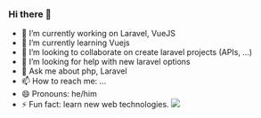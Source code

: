 ### Hi there 👋


- 🔭 I’m currently working on Laravel, VueJS
- 🌱 I’m currently learning Vuejs
- 👯 I’m looking to collaborate on create laravel projects (APIs, ...)
- 🤔 I’m looking for help with new laravel options
- 💬 Ask me about php, Laravel
- 📫 How to reach me: ...
- 😄 Pronouns: he/him
- ⚡ Fun fact: learn new web technologies.
![](https://komarev.com/ghpvc/?username=AissamYekhlef&color=green)


<!-- 

🏡 [website][website] **|** 
🐦 [twitter][twitter] **|** 
🐦 [facebook][facebook] **|** 
📺 [youtube][youtube] **|** 
📷 [instagram][instagram] **|** 
👔 [linkedin][linkedin]

[website]: https://mobidal.com
[twitter]: https://twitter.com/mobidal1
[facebook]: https://facebook.com/mobidal
[youtube]: https://www.youtube.com/results?search_query=mobidal&page=&utm_source=opensearch
[instagram]: https://instagram.com/mobidaldotcom
[linkedin]: https://linkedin.com/in/mobidal

-->
